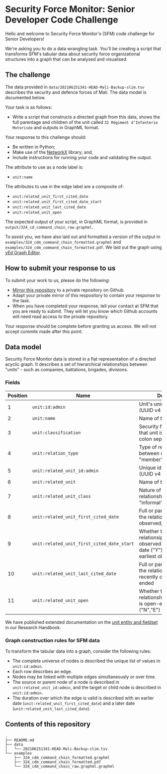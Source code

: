 # Security Force Monitor: Senior Developer Code Challenge

Hello and welcome to Security Force Monitor's (SFM) code challenge for Senior Developers!

We're asking you to do a data wrangling task. You'll be creating a script that transforms SFM's tabular data about security force organizational structures into a graph that can be analysed and visualised.

## The challenge

The data provided in `data/202106251341-HEAD-Mali-Backup-slim.tsv` describes the security and defence forces of Mali. The data model is documented below.

Your task is as follows:

- Write a script that constructs a directed graph from this data, shows the full parentage and children of the unit called `32 Régiment d’Infanterie Motorisée` and outputs in GraphML format.

Your response to this challenge should:

- Be written in Python;
- Make use of the [NetworkX](https://networkx.org/) library; and,
- Include instructions for running your code and validating the output.

The attribute to use as a node label is:

 - `unit:name`

The attributes to use in the edge label are a composite of:

 - `unit:related_unit_first_cited_date`
 - `unit:related_unit_first_cited_date_start`
 - `unit:related_unit_last_cited_date`
 - `unit:related_unit_open`
 
The expected output of your script, in GraphML format, is provided in `output/324_cd_command_chain_raw.graphml`. 

To assist you, we have also laid out and formatted a version of the output in `examples/324_cdm_command_chain_formatted.graphml` and `examples/324_cdm_command_chain_formatted.pdf`. We laid out the graph using [yEd Graph Editor](https://www.yworks.com/products/yed).

## How to submit your response to us

To submit your work to us, please do the following:

 - [Mirror this repository](https://docs.github.com/en/repositories/creating-and-managing-repositories/duplicating-a-repository#mirroring-a-repository) to a private repository on Github.
 - Adapt your private mirror of this respository to contain your response to the task.
 - When you have completed your response, tell your contact at SFM that you are ready to submit. They will let you know which Github accounts will need read access to the private repository.

Your response should be complete before granting us access. We will not accept commits made after this point.

## Data model

Security Force Monitor data is stored in a flat representation of a directed acyclic graph. It describes a set of hierarchical relationships between "units" - such as companies, battalions, brigades, divisions. 

### Fields

Position|Name|Description
---|---|---
1|`unit:id:admin`|Unit's unique identifier (UUID v4 format)|
2|`unit:name`|Name of the unit|
3|`unit:classification`|Security force branch(es) that unit is part of (semi-colon separated entries)|
4|`unit:relation_type`|Type of relationship between units ("child", "member")|
5|`unit:related_unit_id:admin`|Unique id of related unit (UUID v4 format)|
6|`unit:related_unit`|Name of the related unit|
7|`unit:related_unit_class`|Nature of authority in relationship ("command", "informal","administrative")|
8|`unit:related_unit_first_cited_date`|Full or partial date when the relationship was first observed, or strarted|
9|`unit:related_unit_first_cited_date_start`|Whether the date on which relationsip was first observed is an actual start date ("Y"), or just the earliest observation ("N")|
10|`unit:related_unit_last_cited_date`|Full or partial date when the relationship was most recently observed, or ended|
11|`unit:related_unit_open`|Whether the date the relationship between units is open-ended ("Y") or not ("N","E")|

We have published extended documentation on the [unit entity and fieldset](https://help.securityforcemonitor.org/en/latest/units.html) in our Research Handbook.

### Graph construction rules for SFM data

To transform the tabular data into a graph, consider the following rules:

- The complete universe of nodes is described the unique list of values in `unit:id:admin`.
- Each row describes an edge.
- Nodes may be linked with multiple edges simultaneously or over time.
- The source or parent node of a node is described in `unit:related_unit_id:admin`, and the target or child node is described in `unit:id:admin`.
- The duration over which the edge is valid is described with an earlier date (`unit:related_unit_first_cited_date`) and a later date (`unit:related_unit_last_cited_date`).

## Contents of this repository

```
.
├── README.md
├── data
│   └── 202106251341-HEAD-Mali-Backup-slim.tsv
└── examples
    ├── 324_cdm_command_chain_formatted.graphml
    ├── 324_cdm_command_chain_formatted.pdf
    └── 324_cdm_command_chain_raw.graphml.graphml
```
